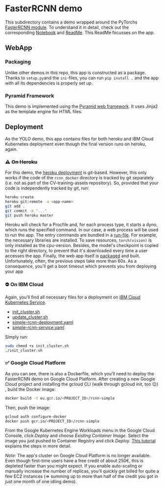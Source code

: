 # FasterRCNN demo

This subdirectory contains a demo wrapped around the PyTorchs [FasterRCNN module](https://pytorch.org/docs/stable/torchvision/models.html?highlight=fasterrcnn_resnet50_fp#faster-r-cnn).
To understand it in detail, check out the corresponding [Notebook](../FasterRCNNPytorch.ipynb) and [ReadMe](../ReadMe.md).
This ReadMe focusses on the app.

## WebApp

### Packaging

Unlike other demos in this repo, this app is constructed as a package.
Thanks to `setup.py`and the `ini`-files, you can run `pip install .` and the app with all its dependencies is properly set up.

### Pyramid Framework

This demo is implemented using the [Pyramid web framework](https://trypyramid.com).
It uses Jinja2 as the template engine for HTML files.

## Deployment

As the YOLO demo, this app contains files for both heroku and IBM Cloud Kubernetes deployment even though the final version runs on heroku, again.

### :warning: ~~On Heroku~~

For this demo, the [heroku deployment](https://rocky-caverns-97441.herokuapp.com) is git-based.
However, this only works if the code of the `rcnn_docker` directory is tracked by git separately (i.e. not as part of the CV-training-assets repository).
So, provided that your code is independently tracked by git, run:

```bash
heroku create
heroku git:remote -a <app-name>
git add .
git commit -m "..."
git push heroku master
```

Heroku will check for a Procfile and, for each process type, it starts a dyno, which runs the specified command.
In our case, a web process will be used to run the app.
The entry commands are bundled in a [run-file](./run).
For example, the necessary libraries are installed.
To save resources, `torch(vision)` is only installed as the cpu-version.
Besides, the model's checkpoint is copied to the right directory, to prevent that it's downloaded every time a user accesses the app.
Finally, the web app itself is [packaged](https://docs.pylonsproject.org/projects/pyramid/en/latest/quick_tutorial/package.html) and built.
Unfortunately, often, the previous steps take more than 60s.
As a consequence, you'll get a boot timeout which prevents you from deploying your app

### :no_entry: On IBM Cloud

Again, you'll find all necessary files for a deployment on [IBM Cloud Kubernetes Service](https://cloud.ibm.com/kubernetes/catalog/create).

- [init_cluster.sh](./init_cluster.sh)
- [update_cluster.sh](./update_cluster.sh)
- [simple-rcnn-deployment.yaml](./simple-rcnn-deployment.yaml)
- [simple-rcnn-service.yaml](./simple-rcnn-service.yaml)

Simply run:

```bash
sudo chmod +x init_cluster.sh
./init_cluster.sh
```

### :white_check_mark: Google Cloud Platform

As you can see, there is also a Dockerfile, which you'll need to deploy the FasterRCNN demo on Google Cloud Platform.
After creating a new Google Cloud project and installing the gcloud CLI (walk through gcloud init, too :wink:) , build the Docker image:

```bash
docker build -t eu.gcr.io/<PROJECT_ID>/rcnn-simple
```

Then, push the image:

```bash
gcloud auth configure-docker
docker push gcr.io/<PROJECT_ID>/rcnn-simple
```

From the Google Kubernetes Engine Workloads menu in the Google Cloud Console, click _Deploy_ and choose _Existing Container Image_.
Select the image you just pushed to Container Registry and click _Deploy_.
[This tutorial](https://cloud.google.com/kubernetes-engine/docs/tutorials/hello-app#console_1) explains the steps in more detail.

_Note:_ The app's cluster on Google Cloud Platform is no longer available.
Even though first-time users have a free credit of about 250€, this is depleted faster than you might expect.
If you enable auto-scaling or manually increase the number of replicas, you'll quickly get billed for quite a few EC2 instances (=> summing up to more than half of the credit you got in just one month of one idling demo).

